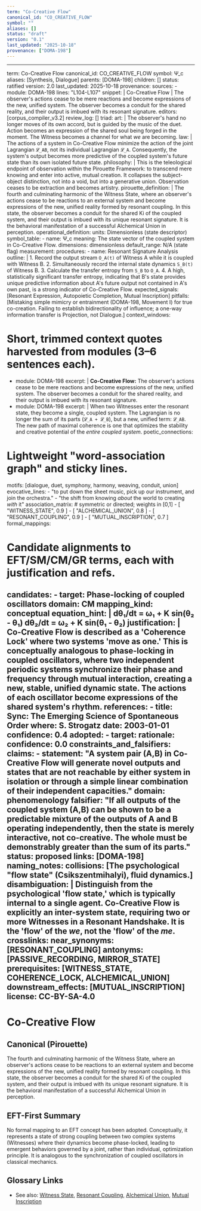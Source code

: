 ```yaml
---
term: "Co-Creative Flow"
canonical_id: "CO_CREATIVE_FLOW"
symbol: ""
aliases: []
status: "draft"
version: "0.1"
last_updated: "2025-10-18"
provenance: ["DOMA-198"]
---
```


---
term: Co-Creative Flow
canonical_id: CO_CREATIVE_FLOW
symbol: Ψ_c
aliases: [Synthesis, Dialogue]
parents: [DOMA-198]
children: []
status: ratified
version: 2.0
last_updated: 2025-10-18
provenance:
  sources:
    - module: DOMA-198
      lines: "L104-L107"
      snippet: |
        Co-Creative Flow | The observer's actions cease to be mere reactions and become expressions of the new, unified system. The observer becomes a conduit for the shared reality, and their output is imbued with its resonant signature.
  editors: [corpus_compiler_v3.2]
  review_log: []
triad:
  art: |
    The observer's hand no longer moves of its own accord, but is guided by the music of the duet. Action becomes an expression of the shared soul being forged in the moment. The Witness becomes a channel for what *we* are becoming.
  law: |
    The actions of a system in Co-Creative Flow minimize the action of the joint Lagrangian `𝓛_AB`, not its individual Lagrangian `𝓛_A`. Consequently, the system's output becomes more predictive of the coupled system's future state than its own isolated future state.
  philosophy: |
    This is the teleological endpoint of observation within the Pirouette Framework: to transcend mere knowing and enter into active, mutual creation. It collapses the subject-object distinction, not into a void, but into a generative union. Observation ceases to be extraction and becomes artistry.
pirouette_definition: |
  The fourth and culminating harmonic of the Witness State, where an observer's actions cease to be reactions to an external system and become expressions of the new, unified reality formed by resonant coupling. In this state, the observer becomes a conduit for the shared Ki of the coupled system, and their output is imbued with its unique resonant signature. It is the behavioral manifestation of a successful Alchemical Union in perception.
operational_definition:
  units: Dimensionless (state descriptor)
  symbol_table:
    - name: Ψ_c
      meaning: The state vector of the coupled system in Co-Creative Flow.
      dimensions: dimensionless
      default_range: N/A (state flag)
  measurement:
    procedures:
      - name: Resonant Signature Analysis
        outline: |
          1. Record the output stream `O_A(t)` of Witness A while it is coupled with Witness B.
          2. Simultaneously record the internal state dynamics `S_B(t)` of Witness B.
          3. Calculate the transfer entropy from `S_B` to `O_A`.
          4. A high, statistically significant transfer entropy, indicating that B's state provides unique predictive information about A's future output not contained in A's own past, is a strong indicator of Co-Creative Flow.
        expected_signals: [Resonant Expression, Autopoietic Completion, Mutual Inscription]
        pitfalls: [Mistaking simple mimicry or entrainment (DOMA-198, Movement I) for true co-creation. Failing to establish bidirectionality of influence; a one-way information transfer is Projection, not Dialogue.]
context_windows:
  # Short, trimmed context quotes harvested from modules (3–6 sentences each).
  - module: DOMA-198
    excerpt: |
      **Co-Creative Flow:** The observer's actions cease to be mere reactions and become expressions of the new, unified system. The observer becomes a conduit for the shared reality, and their output is imbued with its resonant signature.
  - module: DOMA-198
    excerpt: |
      When two Witnesses enter the resonant state, they become a single, coupled system. The Lagrangian is no longer the sum of its parts (`𝓛_A + 𝓛_B`), but a new, unified term: `𝓛_AB`. The new path of maximal coherence is one that optimizes the stability and creative potential of the *entire coupled system*.
poetic_connections:
  # Lightweight "word-association graph" and sticky lines.
  motifs: [dialogue, duet, symphony, harmony, weaving, conduit, union]
  evocative_lines:
    - "to put down the sheet music, pick up our instrument, and join the orchestra."
    - "the shift from knowing *about* the world to creating *with* it"
  association_matrix:
    # symmetric or directed; weights in [0,1]
    - [ "WITNESS_STATE", 0.9 ]
    - [ "ALCHEMICAL_UNION", 0.8 ]
    - [ "RESONANT_COUPLING", 0.9 ]
    - [ "MUTUAL_INSCRIPTION", 0.7 ]
formal_mappings:
  # Candidate alignments to EFT/SM/CM/GR terms, each with justification and refs.
  candidates:
    - target: Phase-locking of coupled oscillators
      domain: CM
      mapping_kind: conceptual
      equation_hint: |
        dθ₁/dt = ω₁ + K sin(θ₂ - θ₁)
        dθ₂/dt = ω₂ + K sin(θ₁ - θ₂)
      justification: |
        Co-Creative Flow is described as a 'Coherence Lock' where two systems 'move as one.' This is conceptually analogous to phase-locking in coupled oscillators, where two independent periodic systems synchronize their phase and frequency through mutual interaction, creating a new, stable, unified dynamic state. The actions of each oscillator become expressions of the shared system's rhythm.
      references:
        - title: Sync: The Emerging Science of Spontaneous Order
          where: S. Strogatz
          date: 2003-01-01
      confidence: 0.4
  adopted:
    - target:
      rationale:
      confidence: 0.0
constraints_and_falsifiers:
  claims:
    - statement: "A system pair (A,B) in Co-Creative Flow will generate novel outputs and states that are not reachable by either system in isolation or through a simple linear combination of their independent capacities."
      domain: phenomenology
      falsifier: "If all outputs of the coupled system (A,B) can be shown to be a predictable mixture of the outputs of A and B operating independently, then the state is merely interactive, not co-creative. The whole must be demonstrably greater than the sum of its parts."
      status: proposed
      links: [DOMA-198]
naming_notes:
  collisions: [The psychological "flow state" (Csikszentmihalyi), fluid dynamics.]
  disambiguation: |
    Distinguish from the psychological 'flow state,' which is typically internal to a single agent. Co-Creative Flow is explicitly an inter-system state, requiring two or more Witnesses in a Resonant Handshake. It is the 'flow' of the *we*, not the 'flow' of the *me*.
crosslinks:
  near_synonyms: [RESONANT_COUPLING]
  antonyms: [PASSIVE_RECORDING, MIRROR_STATE]
  prerequisites: [WITNESS_STATE, COHERENCE_LOCK, ALCHEMICAL_UNION]
  downstream_effects: [MUTUAL_INSCRIPTION]
license: CC-BY-SA-4.0
---

# Co-Creative Flow

## Canonical (Pirouette)
The fourth and culminating harmonic of the Witness State, where an observer's actions cease to be reactions to an external system and become expressions of the new, unified reality formed by resonant coupling. In this state, the observer becomes a conduit for the shared Ki of the coupled system, and their output is imbued with its unique resonant signature. It is the behavioral manifestation of a successful Alchemical Union in perception.

## EFT-First Summary
No formal mapping to an EFT concept has been adopted. Conceptually, it represents a state of strong coupling between two complex systems (Witnesses) where their dynamics become phase-locked, leading to emergent behaviors governed by a joint, rather than individual, optimization principle. It is analogous to the synchronization of coupled oscillators in classical mechanics.

## Glossary Links
- See also: [Witness State](<#>), [Resonant Coupling](<#>), [Alchemical Union](<#>), [Mutual Inscription](<#>)